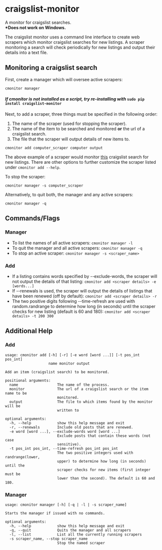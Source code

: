 # craigslist-monitor 
A monitor for craigslist searches.  
__*Does not work on Windows.__

The craigslist monitor uses a command line interface to create web scrapers which monitor craigslist searches for new listings. A scraper monitoring a search will check periodically for new listings and output their details into a text file.

## Monitoring a craigslist search

First, create a manager which will oversee active scrapers:
```
cmonitor manager
```
#### _If cmonitor is not installed as a script, try re-installing with_ ``sudo pip install craigslist-monitor``

Next, to add a scraper, three things must be specified in the following order:
1. The name of the scraper (used for stopping the scraper).
2. The name of the item to be searched and monitored __or__ the url of a craigslist search.
3. The file that the scraper will output details of new items to.
```
cmonitor add computer_scraper computer output
```
The above example of a scraper would monitor [this](https://craigslist.org/search/sss?query=computer&sort=rel) craigslist search for new listings. There are other options to further customize the scraper listed under ``cmonitor add --help``.

To stop the scraper:
```
cmonitor manager -s computer_scraper
```

Alternatively, to quit both, the manager and any active scrapers:
```
cmonitor manager -q
```

## Commands/Flags
### Manager
* To list the names of all active scrapers: ``cmonitor manager -l``
* To quit the manager and all active scrapers: ``cmonitor manager -q``
* To stop an active scraper: ``cmonitor manager -s <scraper_name>``

### Add
* If a listing contains words specified by --exclude-words, the scraper will not output the details of that listing: ``cmonitor add <scraper details> -e [words...]``
* If --renewals is used, the scraper will output the details of listings that have been renewed (off by default): ``cmonitor add <scraper details> -r``
* The two positive digits following --time-refresh are used with random.randrange to determine how long (in seconds) until the scraper checks for new listing (default is 60 and 180): ``cmonitor add <scraper details> -t 200 300``


## Additional Help

### Add
```
usage: cmonitor add [-h] [-r] [-e word [word ...]] [-t pos_int pos_int]
                    name monitor output

Add an item (craigslist search) to be monitored.

positional arguments:
  name                  The name of the process.
  monitor               The url of a craigslist search or the item name to be
                        monitored.
  output                The file to which items found by the monitor will be
                        written to

optional arguments:
  -h, --help            show this help message and exit
  -r, --renewals        Include old posts that are renewed.
  -e word [word ...], --exclude-words word [word ...]
                        Exclude posts that contain these words (not case
                        sensitive).
  -t pos_int pos_int, --time-refresh pos_int pos_int
                        The two positive integers used with randrange(lower,
                        upper) to determine how long (in seconds) until the
                        scraper checks for new items (first integer must be
                        lower than the second). The default is 60 and 180.
```       
### Manager
```
usage: cmonitor manager [-h] [-q | -l | -s scraper_name]

Starts the manager if issued with no commands.

optional arguments:
  -h, --help            show this help message and exit
  -q, --quit            Quits the manager and all scrapers
  -l, --list            List all the currently running scrapers
  -s scraper_name, --stop scraper_name
                        Stop the named scraper
```








